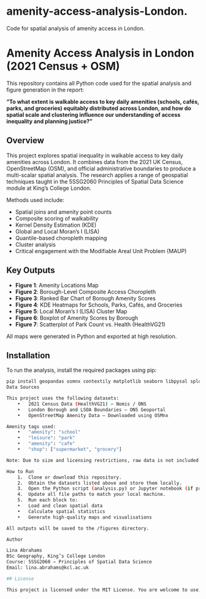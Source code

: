 # amenity-access-analysis-London.
Code for spatial analysis of amenity access in London.
# Amenity Access Analysis in London (2021 Census + OSM)

This repository contains all Python code used for the spatial analysis and figure generation in the report:

**“To what extent is walkable access to key daily amenities (schools, cafés, parks, and groceries) equitably distributed across London, and how do spatial scale and clustering influence our understanding of access inequality and planning justice?”**

## Overview

This project explores spatial inequality in walkable access to key daily amenities across London. It combines data from the 2021 UK Census, OpenStreetMap (OSM), and official administrative boundaries to produce a multi-scalar spatial analysis. The research applies a range of geospatial techniques taught in the 5SSG2060 Principles of Spatial Data Science module at King’s College London.

Methods used include:
- Spatial joins and amenity point counts
- Composite scoring of walkability
- Kernel Density Estimation (KDE)
- Global and Local Moran’s I (LISA)
- Quantile-based choropleth mapping
- Cluster analysis
- Critical engagement with the Modifiable Areal Unit Problem (MAUP)

## Key Outputs

- **Figure 1**: Amenity Locations Map  
- **Figure 2**: Borough-Level Composite Access Choropleth  
- **Figure 3**: Ranked Bar Chart of Borough Amenity Scores  
- **Figure 4**: KDE Heatmaps for Schools, Parks, Cafés, and Groceries  
- **Figure 5**: Local Moran’s I (LISA) Cluster Map  
- **Figure 6**: Boxplot of Amenity Scores by Borough  
- **Figure 7**: Scatterplot of Park Count vs. Health (HealthVG21)

All maps were generated in Python and exported at high resolution.

## Installation

To run the analysis, install the required packages using pip:

```bash
pip install geopandas osmnx contextily matplotlib seaborn libpysal splot
Data Sources

This project uses the following datasets:
	•	2021 Census Data (HealthVG21) – Nomis / ONS
	•	London Borough and LSOA Boundaries – ONS Geoportal
	•	OpenStreetMap Amenity Data – Downloaded using OSMnx

Amenity tags used:
	•	"amenity": "school"
	•	"leisure": "park"
	•	"amenity": "cafe"
	•	"shop": ["supermarket", "grocery"]

Note: Due to size and licensing restrictions, raw data is not included in this repository. You will need to download these datasets manually and update file paths in the scripts to match your local setup.

How to Run
	1.	Clone or download this repository.
	2.	Obtain the datasets listed above and store them locally.
	3.	Open the Python script (analysis.py) or Jupyter notebook (if provided).
	4.	Update all file paths to match your local machine.
	5.	Run each block to:
	•	Load and clean spatial data
	•	Calculate spatial statistics
	•	Generate high-quality maps and visualisations

All outputs will be saved to the /figures directory.

Author

Lina Abrahams
BSc Geography, King’s College London
Course: 5SSG2060 – Principles of Spatial Data Science
Email: lina.abrahams@kcl.ac.uk

## License

This project is licensed under the MIT License. You are welcome to use, adapt, or cite it with appropriate credit.
